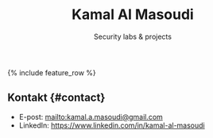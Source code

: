 ﻿---
last_modified_at: 2025-08-30T18:20:40
layout: splash
title: "Kamal Al Masoudi"
subtitle: "Security labs & projects"
header:
  overlay_color: "#000"
  overlay_filter: "0.4"
  overlay_image: /assets/header.jpg
intro: |
  Jeg bygger små, ryddige labber og tydelige README-er – forklarer hva jeg gjorde,
  hvorfor jeg gjorde det, og hva man kan lære.
feature_row:
  - title: "C Programming Labs"
    excerpt: "Portefølje med C-labber (metadata, flights, threads, SMTP-liknende server, TEA klient/dekryptering) – med CI-build."
    url: "https://github.com/Masoudikamal/c-programming-labs"
    btn_label: "Åpne repo"
    btn_class: "btn--primary"
  - title: "ArtifactManager (Java OOP)"
    excerpt: "Konsollapp som lagrer/leser historiske gjenstander via JDBC/MySQL."
    url: "https://github.com/Masoudikamal/ArtifactManager"
    btn_label: "Åpne repo"
    btn_class: "btn--primary"
  - title: "Algoritmer & datastrukturer (Java)"
    excerpt: "Bubble, Insertion, Merge og Quick; rapport + kjøreinstruksjoner."
    url: "https://github.com/Masoudikamal/algorithms-and-datastructures"
    btn_label: "Åpne repo"
    btn_class: "btn--primary"
  - title: "vsftpd 2.3.4 → shell"
    excerpt: "Nmap + Metasploit; opprettet lab-bruker og verifiserte innlogging."
    url: "https://github.com/Masoudikamal/vsftpd-234-backdoor-lab"
    btn_label: "Åpne repo"
    btn_class: "btn--primary"
  - title: "BeEF XSS (DVWA)"
    excerpt: "Hook via XSS; offer dukker opp i BeEF (sladdede detaljer)."
    url: "https://github.com/Masoudikamal/beef-xss-dvwa-lab"
    btn_label: "Åpne repo"
    btn_class: "btn--primary"
  - title: "Mimikatz NTLM → JtR"
    excerpt: "Hentet NTLM for lab-bruker og bekreftet passord ved cracking."
    url: "https://github.com/Masoudikamal/mimikatz-ntlm-crack-lab"
    btn_label: "Åpne repo"
    btn_class: "btn--primary"
---

{% include feature_row %}

## Kontakt {#contact}
- E-post: <mailto:kamal.a.masoudi@gmail.com>
- LinkedIn: <https://www.linkedin.com/in/kamal-al-masoudi>

